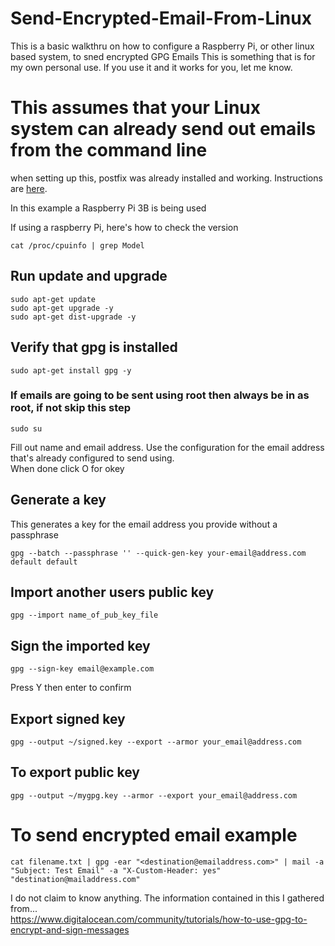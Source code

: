 # Send-Encrypted-Email-From-Linux
This is a basic walkthru on how to configure a Raspberry Pi, or other linux based system, to sned encrypted GPG Emails
This is something that is for my own personal use.  If you use it and it works for you, let me know.  

# This assumes that your Linux system can already send out emails from the command line
when setting up this, postfix was already installed and working.  Instructions are [here](https://medium.com/codingtown/send-mail-using-postfix-server-bbb08331d39d).

In this example a Raspberry Pi 3B is being used

If using a raspberry Pi, here's how to check the version
```shell
cat /proc/cpuinfo | grep Model
```

## Run update and upgrade
```shell
sudo apt-get update
sudo apt-get upgrade -y
sudo apt-get dist-upgrade -y
```

## Verify that gpg is installed
```shell
sudo apt-get install gpg -y
```
### If emails are going to be sent using root then always be in as root, if not skip this step
```shell
sudo su
```

Fill out name and email address.  Use the configuration for the email address that's already configured to send using.  
When done click O for okey

## Generate a key
This generates a key for the email address you provide without a passphrase
```shell
gpg --batch --passphrase '' --quick-gen-key your-email@address.com default default
```

## Import another users public key
```shell
gpg --import name_of_pub_key_file
```

## Sign the imported key
```shell
gpg --sign-key email@example.com
```
Press Y then enter to confirm

## Export signed key
```shell
gpg --output ~/signed.key --export --armor your_email@address.com
```

## To export public key
```shell
gpg --output ~/mygpg.key --armor --export your_email@address.com
```

# To send encrypted email example
```shell
cat filename.txt | gpg -ear "<destination@emailaddress.com>" | mail -a "Subject: Test Email" -a "X-Custom-Header: yes" "destination@mailaddress.com"
```

I do not claim to know anything.  The information contained in this I gathered from...<br>
https://www.digitalocean.com/community/tutorials/how-to-use-gpg-to-encrypt-and-sign-messages
